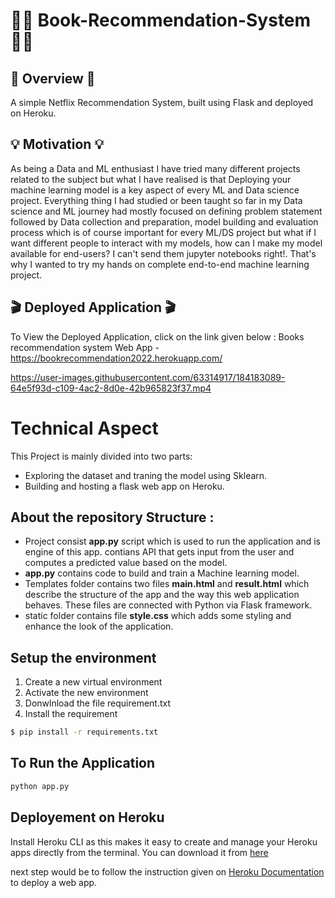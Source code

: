 # 

# 📓📓 Book-Recommendation-System 📓📓


## 📝 Overview 📝

A simple Netflix Recommendation System, built using Flask and deployed on Heroku.

## 💡 Motivation 💡

As being a Data and ML enthusiast I have tried many different projects related to the subject but what I have realised
is that Deploying your machine learning model is a key aspect of every ML and Data science project. Everything thing I 
had studied or been taught so far in my Data science and ML journey had mostly focused on defining problem statement followed by Data collection
and preparation, model building and evaluation process which is of course important for every ML/DS project but what if I want different people to
interact with my models, how can I make my model available for end-users? I can't send them jupyter notebooks right!. That's why I wanted to try my hands
on complete end-to-end machine learning project.

## 🎬 Deployed Application 🎬

To View the Deployed Application, click on the link given below : Books recommendation system Web App - https://bookrecommendation2022.herokuapp.com/




https://user-images.githubusercontent.com/63314917/184183089-64e5f93d-c109-4ac2-8d0e-42b965823f37.mp4






# Technical Aspect
This Project is mainly divided into two parts:

- Exploring the dataset and traning the model using Sklearn.
- Building and hosting a flask web app on Heroku.


## About the repository Structure :

- Project consist **app.py** script which is used to run the application and is engine of this app. contians API that gets input from the user and computes a predicted value based on the model.
- **app.py** contains code to build and train a Machine learning model.
- Templates folder contains two files **main.html** and **result.html** which describe the structure of the app and the way this web application behaves. These files are connected with Python via Flask framework.
- static folder contains file **style.css** which adds some styling and enhance the look of the application.





## Setup the environment
1. Create a new virtual environment 
2. Activate the new environment
3. Donwlnload the file requirement.txt  
4. Install the requirement 

```bash
$ pip install -r requirements.txt 

```
## To Run the Application

```bash
python app.py
```

## Deployement on Heroku
Install Heroku CLI as this makes it easy to create and manage your Heroku apps directly from the terminal. You can download it from [here](https://devcenter.heroku.com/articles/heroku-cli)

next step would be to follow the instruction given on [Heroku Documentation](https://devcenter.heroku.com/articles/getting-started-with-python) to deploy a web app.
